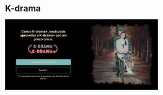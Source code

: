 # K-drama
  <a href="https://k-drama-euf1pv0m9-maducarval.vercel.app/?vercelToolbarCode=48oYI4UDHOtqfeQ"><img src="assets/Capa.PNG" alt=""></a>

  
